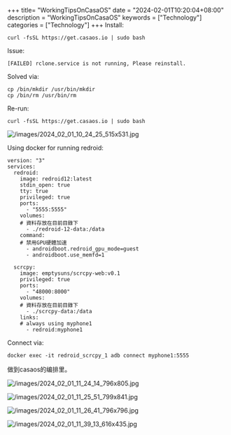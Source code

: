 +++
title= "WorkingTipsOnCasaOS"
date = "2024-02-01T10:20:04+08:00"
description = "WorkingTipsOnCasaOS"
keywords = ["Technology"]
categories = ["Technology"]
+++
Install:    

```
curl -fsSL https://get.casaos.io | sudo bash
```
Issue:    

```
[FAILED] rclone.service is not running, Please reinstall.
```
Solved via:    

```
cp /bin/mkdir /usr/bin/mkdir
cp /bin/rm /usr/bin/rm
```
Re-run:    

```
curl -fsSL https://get.casaos.io | sudo bash
```

![/images/2024_02_01_10_24_25_515x531.jpg](/images/2024_02_01_10_24_25_515x531.jpg)

Using docker for running redroid:     

```
version: "3"
services:
  redroid:
    image: redroid12:latest
    stdin_open: true
    tty: true
    privileged: true
    ports:
      - "5555:5555"
    volumes:
    # 資料存放在目前目錄下
      - ./redroid-12-data:/data
    command:
    # 禁用GPU硬體加速
      - androidboot.redroid_gpu_mode=guest
      - androidboot.use_memfd=1

  scrcpy:
    image: emptysuns/scrcpy-web:v0.1
    privileged: true
    ports:
      - "48000:8000"
    volumes:
    # 資料存放在目前目錄下
      - ./scrcpy-data:/data
    links:
    # always using myphone1
      - redroid:myphone1
```
Connect via:    

```
docker exec -it redroid_scrcpy_1 adb connect myphone1:5555
```
做到casaos的编排里。  

![/images/2024_02_01_11_24_14_796x805.jpg](/images/2024_02_01_11_24_14_796x805.jpg)

![/images/2024_02_01_11_25_51_799x841.jpg](/images/2024_02_01_11_25_51_799x841.jpg)

![/images/2024_02_01_11_26_41_796x796.jpg](/images/2024_02_01_11_26_41_796x796.jpg)

![/images/2024_02_01_11_39_13_616x435.jpg](/images/2024_02_01_11_39_13_616x435.jpg)
 
